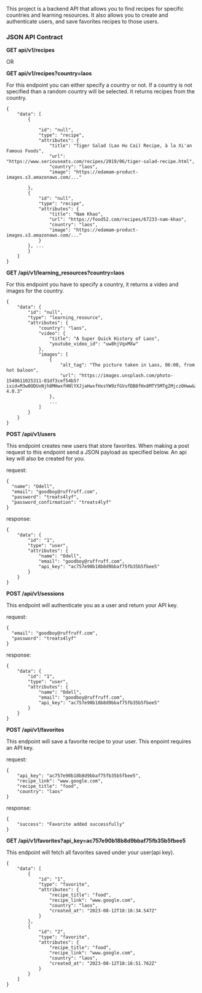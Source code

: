 This project is a backend API that allows you to find recipes for specific countries and learning resources. It also allows you to create and authenticate users, and save favorites recipes to those users.

### JSON API Contract

**GET api/v1/recipes**

OR

**GET api/v1/recipes?country=laos**

For this endpoint you can either specify a country or not. If a country is not specified than a random country will be selected. It returns recipes from the country.

```
{
    "data": [
        {

            "id": "null",
            "type": "recipe",
            "attributes": {
                "title": "Tiger Salad (Lao Hu Cai) Recipe, à la Xi'an Famous Foods",
                "url": "https://www.seriouseats.com/recipes/2019/06/tiger-salad-recipe.html",
                "country": "laos",
                "image": "https://edamam-product-images.s3.amazonaws.com/..."

        },
        {
            "id": "null",
            "type": "recipe",
            "attributes": {
                "title": "Nam Khao",
                "url": "https://food52.com/recipes/67233-nam-khao",
                "country": "laos",
                "image": "https://edamam-product-images.s3.amazonaws.com/..."
            }
        }, ...
        }
    ]
}
```

**GET /api/v1/learning_resources?country=laos**

For this endpoint you have to specify a country, it returns a video and images for the country.

```
{
    "data": {
        "id": "null",
        "type": "learning_resource",
        "attributes": {
            "country": "laos",
            "video": {
                "title": "A Super Quick History of Laos",
                "youtube_video_id": "uw8hjVqxMXw"
            },
            "images": [
                {
                    "alt_tag": "The picture taken in Laos, 06:00, from hot baloon",
                    "url": "https://images.unsplash.com/photo-1540611025311-01df3cef54b5?ixid=M3w0ODUxNjh8MHwxfHNlYXJjaHwxfHxsYW9zfGVufDB8fHx8MTY5MTg2MjczOHww&ixlib=rb-4.0.3"
                },
                ...
            ]
        }
    }
}
```

**POST /api/v1/users**

This endpoint creates new users that store favorites. When making a post request to this endpoint send a JSON payload as specified below. An api key will also be created for you.

request:

```
{
  "name": "Odell",
  "email": "goodboy@ruffruff.com",
  "password": "treats4lyf",
  "password_confirmation": "treats4lyf"
}
```

response:

```
{
    "data": {
        "id": "1",
        "type": "user",
        "attributes": {
            "name": "Odell",
            "email": "goodboy@ruffruff.com",
            "api_key": "ac757e90b18b8d9bbaf75fb35b5fbee5"
        }
    }
}
```

**POST /api/v1/sessions**

This endpoint will authenticate you as a user and return your API key.

request:

```
{
  "email": "goodboy@ruffruff.com",
  "password": "treats4lyf"
}
```

response:

```
{
    "data": {
        "id": "1",
        "type": "user",
        "attributes": {
            "name": "Odell",
            "email": "goodboy@ruffruff.com",
            "api_key": "ac757e90b18b8d9bbaf75fb35b5fbee5"
        }
    }
}
```

**POST /api/v1/favorites**

This endpoint will save a favorite recipe to your user. This enpoint requires an API key.

request:

```
{
    "api_key": "ac757e90b18b8d9bbaf75fb35b5fbee5",
    "recipe_link": "www.google.com",
    "recipe_title": "food",
    "country": "laos"
}
```

response:

```
{
    "success": "Favorite added successfully"
}
```

**GET /api/v1/favorites?api_key=ac757e90b18b8d9bbaf75fb35b5fbee5**

This endpoint will fetch all favorites saved under your user(api key).

```
{
    "data": [
        {
            "id": "1",
            "type": "favorite",
            "attributes": {
                "recipe_title": "food",
                "recipe_link": "www.google.com",
                "country": "laos",
                "created_at": "2023-08-12T18:16:34.547Z"
            }
        },
        {
            "id": "2",
            "type": "favorite",
            "attributes": {
                "recipe_title": "food",
                "recipe_link": "www.google.com",
                "country": "laos",
                "created_at": "2023-08-12T18:16:51.762Z"
            }
        }
    ]
}
```
